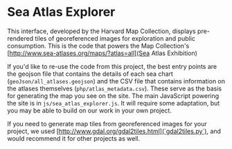 Sea Atlas Explorer
==================

This interface, developed by the Harvard Map Collection, displays pre-rendered tiles of georeferenced images for exploration and public consumption. This is the code that powers the Map Collection's [http://www.sea-atlases.org/maps/?atlas=all](Sea Atlas Exhibition)

If you'd like to re-use the code from this project, the best entry points are the geojson file that contains the details of each sea chart (`geoJson/all_atlases.geojson`) and the CSV file that contains information on the atlases themselves (`php/atlas_metadata.csv`). These serve as the basis for generating the map you see on the site. The main JavaScript powering the site is in `js/sea_atlas_explorer.js`. It will require some adaptation, but you may be able to build on our work in your own project.

If you need to generate map tiles from georeferenced images for your project, we used [http://www.gdal.org/gdal2tiles.html](`gdal2tiles.py`), and would recommend it for other projects as well.
